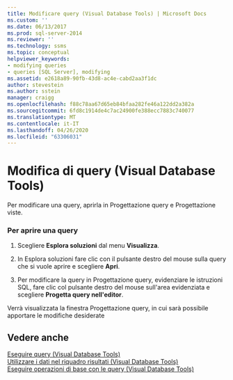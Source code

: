 ```yaml
---
title: Modificare query (Visual Database Tools) | Microsoft Docs
ms.custom: ''
ms.date: 06/13/2017
ms.prod: sql-server-2014
ms.reviewer: ''
ms.technology: ssms
ms.topic: conceptual
helpviewer_keywords:
- modifying queries
- queries [SQL Server], modifying
ms.assetid: e2618a89-90fb-43d8-ac4e-cabd2aa3f1dc
author: stevestein
ms.author: sstein
manager: craigg
ms.openlocfilehash: f88c78aa67d65eb84bfaa282fe46a122dd2a382a
ms.sourcegitcommit: 6fd8c1914de4c7ac24900fe388ecc7883c740077
ms.translationtype: MT
ms.contentlocale: it-IT
ms.lasthandoff: 04/26/2020
ms.locfileid: "63306031"
---
```

# <a name="modify-queries-visual-database-tools"></a>Modifica di query (Visual Database Tools)
  Per modificare una query, aprirla in Progettazione query e Progettazione viste.  
  
### <a name="to-open-a-query"></a>Per aprire una query  
  
1.  Scegliere **Esplora soluzioni** dal menu **Visualizza**.  
  
2.  In Esplora soluzioni fare clic con il pulsante destro del mouse sulla query che si vuole aprire e scegliere **Apri**.  
  
3.  Per modificare la query in Progettazione query, evidenziare le istruzioni SQL, fare clic col pulsante destro del mouse sull'area evidenziata e scegliere **Progetta query nell'editor**.  
  
 Verrà visualizzata la finestra Progettazione query, in cui sarà possibile apportare le modifiche desiderate  
  
## <a name="see-also"></a>Vedere anche  
 [Eseguire query &#40;Visual Database Tools&#41;](visual-database-tools.md)   
 [Utilizzare i dati nel riquadro risultati &#40;Visual Database Tools&#41;](results-pane-visual-database-tools.md)   
 [Eseguire operazioni di base con le query &#40;Visual Database Tools&#41;](perform-basic-operations-with-queries-visual-database-tools.md)  
  
  
